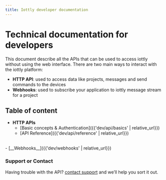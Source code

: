 ```yaml
---
title: Iottly developer documentation 
---
```


# Technical documentation for developers

This document describe all the APIs that can be used to access iottly without using the
web interface. There are two main ways to interact with the iottly platform:

- __HTTP API__: used to access data like projects, messages and send commands to the devices
- __Webhooks__: used to subscribe your application to iottly message stream for a project

## Table of content

- __HTTP APIs__
  - [Basic concepts & Authentication]({{'dev/api/basics' | relative_url}})
  - [API Reference]({{'dev/api/reference' | relative_url}})


<br/>
- [__Webhooks__]({{'dev/webhooks' | relative_url}})


### Support or Contact

Having trouble with the API? [contact support](mailto:iottly-support@tomorrowdata.io) and we’ll help you sort it out.

